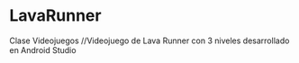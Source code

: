 # LavaRunner
Clase Videojuegos
//Videojuego de Lava Runner con 3 niveles desarrollado en Android Studio
